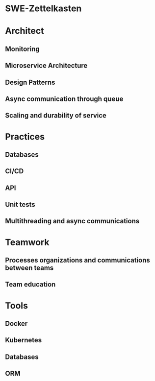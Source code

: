 # SWE-Zettelkasten

# Architect

## Monitoring
## Microservice Architecture
## Design Patterns
## Async communication through queue
## Scaling and durability of service


# Practices

## Databases 
## CI/CD
## API
## Unit tests
## Multithreading and async communications


# Teamwork
## Processes organizations and communications between teams
## Team education

# Tools

## Docker
## Kubernetes
## Databases
## ORM

